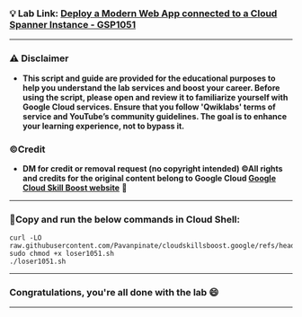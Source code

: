 
### 💡 Lab Link: [Deploy a Modern Web App connected to a Cloud Spanner Instance - GSP1051](https://www.cloudskillsboost.google/focuses/54356?parent=catalog)



---

### ⚠️ Disclaimer
- **This script and guide are provided for  the educational purposes to help you understand the lab services and boost your career. Before using the script, please open and review it to familiarize yourself with Google Cloud services. Ensure that you follow 'Qwiklabs' terms of service and YouTube’s community guidelines. The goal is to enhance your learning experience, not to bypass it.**

### ©Credit
- **DM for credit or removal request (no copyright intended) ©All rights and credits for the original content belong to Google Cloud [Google Cloud Skill Boost website](https://www.cloudskillsboost.google/)** 🙏

---

### 🚨Copy and run the below commands in Cloud Shell:

```
curl -LO raw.githubusercontent.com/Pavanpinate/cloudskillsboost.google/refs/heads/main/Deploy%20a%20Modern%20Web%20App%20connected%20to%20a%20Cloud%20Spanner%20Instance/loser1051.sh
sudo chmod +x loser1051.sh
./loser1051.sh
```

---

### Congratulations, you're all done with the lab 😄

---

